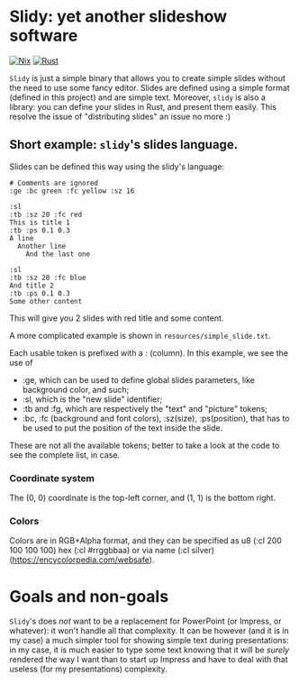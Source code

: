 # Slidy: yet another slideshow software

[![Nix](https://github.com/Dav1d23/slidy/actions/workflows/nix.yml/badge.svg?branch=main)](https://github.com/Dav1d23/slidy/actions/workflows/nix.yml)
[![Rust](https://github.com/Dav1d23/slidy/actions/workflows/rust.yml/badge.svg?branch=main)](https://github.com/Dav1d23/slidy/actions/workflows/rust.yml)

`Slidy` is just a simple binary that allows you to create simple slides without
the need to use some fancy editor. Slides are defined using a simple format
(defined in this project) and are simple text.
Moreover, `slidy` is also a library: you can define your slides in Rust, and
present them easily. This resolve the issue of "distributing slides" an issue
no more :)

## Short example: `slidy`'s slides language.

Slides can be defined this way using the slidy's language:

```text
# Comments are ignored
:ge :bc green :fc yellow :sz 16

:sl
:tb :sz 20 :fc red
This is title 1
:tb :ps 0.1 0.3
A line
  Another line
    And the last one

:sl
:tb :sz 20 :fc blue
And title 2
:tb :ps 0.1 0.3
Some other content
```

This will give you 2 slides with red title and some content.


A more complicated example is shown in `resources/simple_slide.txt`.

Each usable token is prefixed with a : (column). In this example, we see the
use of
- :ge, which can be used to define global slides parameters, like background
  color, and such;
- :sl, which is the "new slide" identifier;
- :tb and :fg, which are respectively the "text" and "picture" tokens;
- :bc, :fc (background and font colors), :sz(size), :ps(position), that has to be used to put
  the position of the text inside the slide.
  
These are not all the available tokens; better to take a look at the code to
see the complete list, in case.

### Coordinate system
The (0, 0) coordinate is the top-left corner, and (1, 1) is the bottom
right.

### Colors
Colors are in RGB+Alpha format, and they can be specified as u8 (:cl 200 100
100 100) hex (:cl #rrggbbaa) or via name (:cl silver)
(https://encycolorpedia.com/websafe).

# Goals and non-goals
`Slidy`'s does _not_ want to be a replacement for PowerPoint (or Impress, or
whatever): it won't handle all that complexity.
It can be however (and it is in my case) a much simpler tool for showing simple
text during presentations: in my case, it is much easier to type some text
knowing that it will be _surely_ rendered the way I want than to start up
Impress and have to deal with that useless (for my presentations) complexity.
